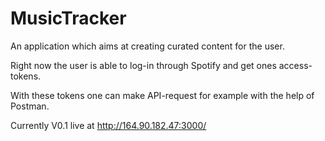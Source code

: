 # MusicTracker
An application which aims at creating curated content for the user.

Right now the user is able to log-in through Spotify and get ones access-tokens. 

With these tokens one can make API-request for example with the help of Postman.

Currently V0.1 live at http://164.90.182.47:3000/

